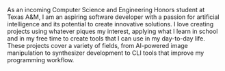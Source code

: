 As an incoming Computer Science and Engineering Honors student at Texas A&M, I am an aspiring software developer with a passion for artificial intelligence and its potential to create innovative solutions. I love creating projects using whatever piques my interest, applying what I learn in school and in my free time to create tools that I can use in my day-to-day life. These projects cover a variety of fields, from AI-powered image manipulation to synthesizer development to CLI tools that improve my programming workflow.
<!---
KedarPanchal/KedarPanchal is a ✨ special ✨ repository because its `README.md` (this file) appears on your GitHub profile.
You can click the Preview link to take a look at your changes.
--->
